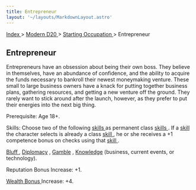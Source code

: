 ```yaml
---
title: Entrepreneur
layout: '~/layouts/MarkdownLayout.astro'
---
```


[ Index ](/) > [ Modern D20 ](/modern.d20.srd) > [ Starting Occupation ](/modern.d20.srd/starting.occupation) > Entrepreneur

##  Entrepreneur

Entrepreneurs have an obsession about being their own boss. They believe in
themselves, have an abundance of confidence, and the ability to acquire the
funds necessary to bankroll their newest moneymaking venture. These small to
large business owners have a knack for putting together business plans,
gathering resources, and getting a new venture off the ground. They rarely
want to stick around after the launch, however, as they prefer to put their
energies into the next big thing.

Prerequisite: Age 18+.

Skills: Choose two of the following [ skills ](/modern.d20.srd/skills)
as permanent class [ skills ](/modern.d20.srd/skills) . If a [ skill](/modern.d20.srd/skills) the character selects is already a class [skill ](/modern.d20.srd/skills) , he or she receives a +1 competence
bonus on checks using that [ skill ](/modern.d20.srd/skills) .

[ Bluff ](/modern.d20.srd/skills/bluff) , [ Diplomacy](/modern.d20.srd/skills/diplomacy) , [ Gamble](/modern.d20.srd/skills/gamble) , [ Knowledge](/modern.d20.srd/skills/knowledge) (business, current events, or technology).

Reputation Bonus Increase: +1.

[ Wealth Bonus ](/modern.d20.srd/wealth/wealth.bonus) Increase: +4.

